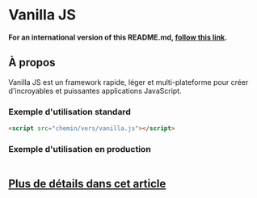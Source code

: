# Vanilla JS #

**For an international version of this README.md, [follow this link](http://vanilla-js.com/).**

## À propos ##

Vanilla JS est un framework rapide, léger et multi-plateforme pour créer d'incroyables et puissantes applications JavaScript.

### Exemple d'utilisation standard ###

```html
<script src="chemin/vers/vanilla.js"></script>
```

### Exemple d'utilisation en production ###

```html

```

## [Plus de détails dans cet article](http://blog.lesieur.name/vanilla-js-france/) ##